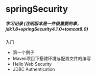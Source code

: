 # springSecurity
##### 学习记录 (注明版本是一件很重要的事，jdk1.8+springSecurity4.1.0+tomcat8.0)
入门
+ 第一个例子
 + Maven项目下搭建环境与配置文件的编写
 + Hello Web Security
 + JDBC Authentication
 
